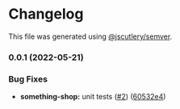 # Changelog

This file was generated using [@jscutlery/semver](https://github.com/jscutlery/semver).

### 0.0.1 (2022-05-21)


### Bug Fixes

* **something-shop:** unit tests ([#2](https://github.com/FinnDore/something/issues/2)) ([60532e4](https://github.com/FinnDore/something/commit/60532e44134f15c4dd7d617dd202febf8edb513a))
